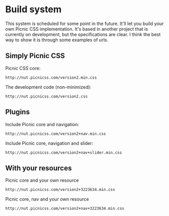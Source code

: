 # Build system

This system is scheduled for some point in the future. It'll let you build your own Picnic CSS implementation. It's based in another project that is currently on development, but the specifications are clear. I think the best way to show it is through some examples of urls.



## Simply Picnic CSS

Picnic CSS core:

    http://nut.picnicss.com/version2.min.css

The development code (non-minimized):

    http://nut.picnicss.com/version2.css



## Plugins

Include Picnic core and navigation:

    http://nut.picnicss.com/version2+nav.min.css

Include Picnic core, navigation and slider:

    http://nut.picnicss.com/version2+nav+slider.min.css



## With your resources

Picnic core and your own resource

    http://nut.picnicss.com/version2+3223634.min.css

Picnic core, nav and your own resource

    http://nut.picnicss.com/version2+nav+3223634.min.css